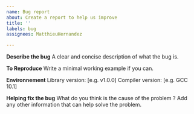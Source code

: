 ```yaml
---
name: Bug report
about: Create a report to help us improve
title: ''
labels: bug
assignees: MatthieuHernandez

---
```


**Describe the bug**
A clear and concise description of what the bug is.

**To Reproduce**
Write a minimal working example if you can.

**Environnement**
Library version: [e.g. v1.0.0]
Compiler version: [e.g. GCC 10.1]

**Helping fix the bug**
What do you think is the cause of the problem ?
Add any other information that can help solve the problem.
